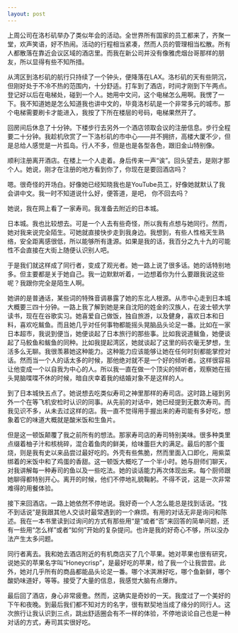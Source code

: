 ```yaml
---
layout: post
---
```


上周公司在洛杉矶举办了类似年会的活动。全世界所有国家的员工都来了，齐聚一堂，欢声笑语，好不热闹。活动的行程相当紧凑，然而人员的管理相当松散。所有人都散落在靠近会议区域的酒店里。而我在新公司并没有像雅虎烟台哥那样的朋友，所以显得有些不知所措。

从湾区到洛杉矶的航行只持续了一个钟头，便降落在LAX。洛杉矶的天有些阴沉，但刚好处于不冷不热的范围内，十分舒适。打车到了酒店，时间才刚到下午两点。登记好以后在电梯处，碰到一个人。她用中文问，这个电梯怎么用啊。我愣了一下。我不知道她是怎么知道我也讲中文的，毕竟洛杉矶是一个非常多元的城市。那个电梯需要刷卡才能进入，我按了下所在楼层的号码，电梯果然开了。

回房间后休息了十分钟。下楼步行去另外一个酒店领取会议的注册信息。步行全程要二十分钟。我趁机欣赏了一下洛杉矶的市中心——并不拥挤，高楼大厦不少，但是总给人感觉是一片孤岛。行人不多，但是也是各型各色，跟旧金山特别像。

顺利注册离开酒店。在楼上一个人走着。身后传来一声“诶”。回头望去，是刚才那个人。她说，刚才在注册的地方看到你了，你现在是要回酒店吗？

嗯。很奇怪的开场白。好像她已经知晓我也是YouTube员工，好像她就默认了我会讲中文。我一时不知道说什么好，便答道，是吧， 你不回去吗？

她说，我在网上看了一家寿司。我准备去附近的日本城。

日本城。我也比较想去。可是一个人去有些奇怪，所以我有点想与她同行。然而，她对我来说完全陌生。可她就直接快步走到我身边。我想到，有些人性格天生熟络，安全距离感很低，所以能够所有逢源。如果是我的话，我百分之九十九的可能性不会直接在大街上随便认识别人吧。

于是我们就这样成了同行者，变成了观光者。她一路上说了很多话。她的话特别地多。但主要都是关于她自己。我一边默默听着，一边想着你为什么要跟我说这些呢？我跟你完全是陌生人啊。

她讲的是普通话，某些词的特殊音调暴露了她的东北人根源。从市中心走到日本城大概要三四十分钟。一路上我了解到她是来自沈阳的姓金的汉族人，在波士顿大学读书，现在在谷歌实习。她喜爱自己做饭，独自旅游，以及健身，喜欢日本和日料，喜欢吃鲅鱼。而且她几乎对任何事物都能摇头晃脑品头论足一番。比如在一家日本超市，我说到便当，她便谈起了日本旅行的那些事。比如我说道鲅鱼，她便谈起了马鲛鱼和鲅鱼的同种。比如我提起湾区，她就谈起了这里的码农毫无梦想，生活多么无聊。我很羡慕她这种能力。这种能力应该能够让她在任何时刻都能掌控对话。然而当一个人的话太多的时候，那他绝对就不是一个好的倾听者。这样很容易让他变成一个以自我为中心的人。所以我一直在做一个顶尖的倾听者，观察她在摇头晃脑喋喋不休的时候，暗自庆幸着我的结婚对象不是这样的人。

到了日本城快五点了。她说想去吃类似寿司之神里那样的寿司店。这时路上碰到另外一个在等飞机安检时认识的同事。从先前的对话中，她已经提到无数次寿司。而我见识不多，从未去过这样的店。我一直不觉得用手握出来的寿司能有多好吃，想象着它的味道大概就是酸米饭和生鱼片。

但是这一顿饭颠覆了我之前所有的想法。那家寿司店的寿司特别美味。很多种类里点缀着柚子汁和核桃碎，混合着鱼肉的鲜美，给味蕾巨大的满足。最后的那个蛋烧，则是我有史以来品尝过最好吃的。外壳有些焦脆，然而里面入口即化，用紫菜绑着的米饭中和了鸡蛋的香甜。这一顿饭大概吃了一个半小时。她与厨师们聊天，对我讲解每一种寿司的鱼以及一些吃法。她的谈话能力再次体现出来。每个厨师跟她聊得都特别开心。离开的时候，他们不停地礼貌鞠躬。不得不说，这是一次非常难得的用餐体验。

接下来回酒店。一路上她依然不停地说。我好奇一个人怎么能总是找到话说。“找不到话说”是我跟其他人交谈时最常遇到的一个麻烦。有用的对话无非是询问和陈述。我在一本书里读到过询问的方式有那些用“是”或者“否”来回答的简单问题，还有一些用“怎么样”或者“如何”开始的复杂提问。也许是我的好奇心不够，所以没办法产生太多问题。

同行者离去。我和她去酒店附近的有机商店买了几个苹果。她对苹果也很有研究，说她买的苹果名字叫“Honeycrisp”，是最好吃的苹果，给了我一个让我尝尝。此外，她对几乎所有的商品都能品头论足一番。哪个冰淇淋好吃，哪个鱼新鲜，哪个酸奶味道好，等等。接受了大量的信息，我感觉大脑有点爆炸。

最后回了酒店，身心非常疲惫。然而，这确实是奇妙的一天。我度过了一个美好的下午和夜晚。到最后我们都不知对方的名字，很有默契地当成了缘分的同行人。这次旅行让我认识到三点，跳出舒适圈会有不一样的体验，不停地谈论自己也是一种对话的方式，寿司其实很好吃。

